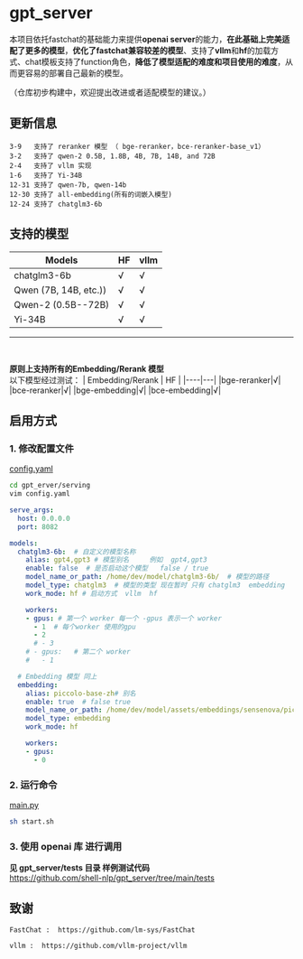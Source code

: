 # gpt_server

本项目依托fastchat的基础能力来提供**openai server**的能力，**在此基础上完美适配了更多的模型**，**优化了fastchat兼容较差的模型**、支持了**vllm**和**hf**的加载方式、chat模板支持了function角色，**降低了模型适配的难度和项目使用的难度**，从而更容易的部署自己最新的模型。

（仓库初步构建中，欢迎提出改进或者适配模型的建议。）

## 更新信息

```plaintext
3-9   支持了 reranker 模型 （ bge-reranker，bce-reranker-base_v1）
3-2   支持了 qwen-2 0.5B, 1.8B, 4B, 7B, 14B, and 72B
2-4   支持了 vllm 实现
1-6   支持了 Yi-34B
12-31 支持了 qwen-7b, qwen-14b
12-30 支持了 all-embedding(所有的词嵌入模型)
12-24 支持了 chatglm3-6b 
```

## 支持的模型


| Models                  | HF | vllm |
| ---------------------- | -- | ---- |
| chatglm3-6b             | √ | √   |
| Qwen (7B, 14B, etc.)) | √ | √   |
| Qwen-2 (0.5B--72B) | √   |   √   |
| Yi-34B                 | √ | √   |

-----

<br>

**原则上支持所有的Embedding/Rerank 模型**
<br>
以下模型经过测试：
| Embedding/Rerank  | HF |
|----|---|
|bge-reranker|√|
|bce-reranker|√|
|bge-embedding|√|
|bce-embedding|√|

## 启用方式

### 1. 修改配置文件

[config.yaml](https://github.com/shell-nlp/gpt_server/blob/main/gpt_server/serving/config.yaml "配置文件")

```bash
cd gpt_erver/serving
vim config.yaml
```

```yaml
serve_args:
  host: 0.0.0.0
  port: 8082

models:
  chatglm3-6b:  # 自定义的模型名称
    alias: gpt4,gpt3 # 模型别名     例如  gpt4,gpt3
    enable: false  # 是否启动这个模型   false / true
    model_name_or_path: /home/dev/model/chatglm3-6b/  # 模型的路径
    model_type: chatglm3  # 模型的类型 现在暂时 只有 chatglm3  embedding
    work_mode: hf # 启动方式  vllm  hf

    workers: 
    - gpus: # 第一个 worker 每一个 -gpus 表示一个 worker
      - 1  # 每个worker 使用的gpu
      - 2
      # - 3
    # - gpus:   # 第二个 worker
    #   - 1

  # Embedding 模型 同上
  embedding:
    alias: piccolo-base-zh# 别名   
    enable: true  # false true
    model_name_or_path: /home/dev/model/assets/embeddings/sensenova/piccolo-base-zh/
    model_type: embedding
    work_mode: hf

    workers:
    - gpus:
      - 0

```

### 2. 运行命令

[main.py](https://github.com/shell-nlp/gpt_server/blob/main/gpt_server/serving/main.py "服务主文件")

```bash
sh start.sh
```

### 3. 使用 openai 库 进行调用

**见 gpt_server/tests 目录 样例测试代码**
<br>
https://github.com/shell-nlp/gpt_server/tree/main/tests

## 致谢

    FastChat :  https://github.com/lm-sys/FastChat

    vllm :  https://github.com/vllm-project/vllm
